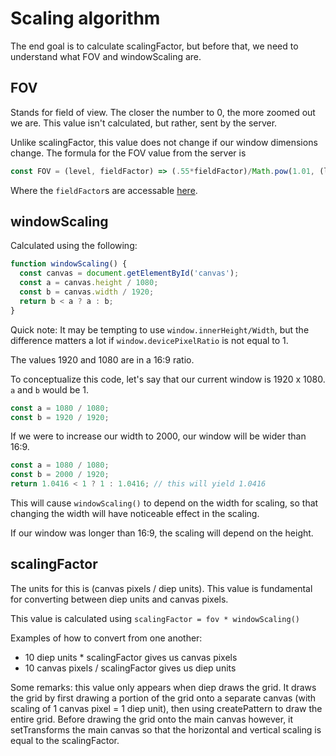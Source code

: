 # Scaling algorithm

The end goal is to calculate scalingFactor, but before that, we need to understand what FOV and windowScaling are.

## FOV
Stands for field of view. The closer the number to 0, the more zoomed out we are. This value isn't calculated, but rather, sent by the server.

Unlike scalingFactor, this value does not change if our window dimensions change. The formula for the FOV value from the server is 
```js
const FOV = (level, fieldFactor) => (.55*fieldFactor)/Math.pow(1.01, (level-1)/2);
```
Where the `fieldFactor`s are accessable [here](/extras/tankdefs.js).

## windowScaling

Calculated using the following:
```js
function windowScaling() {
  const canvas = document.getElementById('canvas');
  const a = canvas.height / 1080;
  const b = canvas.width / 1920;
  return b < a ? a : b;
}
```

Quick note: It may be tempting to use `window.innerHeight/Width`, but the difference matters a lot if `window.devicePixelRatio` is not equal to 1.

The values 1920 and 1080 are in a 16:9 ratio.

To conceptualize this code, let's say that our current window is 1920 x 1080. `a` and `b` would be 1.
```js
const a = 1080 / 1080;
const b = 1920 / 1920;
```
If we were to increase our width to 2000, our window will be wider than 16:9.
```js
const a = 1080 / 1080;
const b = 2000 / 1920;
return 1.0416 < 1 ? 1 : 1.0416; // this will yield 1.0416
```
This will cause `windowScaling()` to depend on the width for scaling, so that changing the width will have noticeable effect in the scaling.

If our window was longer than 16:9, the scaling will depend on the height.

## scalingFactor

The units for this is (canvas pixels / diep units). This value is fundamental for converting between diep units and canvas pixels.

This value is calculated using `scalingFactor = fov * windowScaling()`

Examples of how to convert from one another:
- 10 diep units * scalingFactor gives us canvas pixels
- 10 canvas pixels / scalingFactor gives us diep units

Some remarks: this value only appears when diep draws the grid. It draws the grid by first drawing a portion of the grid onto a separate canvas (with scaling of 1 canvas pixel = 1 diep unit), then using createPattern to draw the entire grid. Before drawing the grid onto the main canvas however, it setTransforms the main canvas so that the horizontal and vertical scaling is equal to the scalingFactor.
